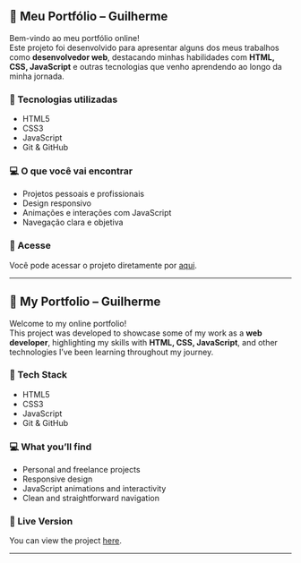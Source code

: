 ## 📁 Meu Portfólio – Guilherme

Bem-vindo ao meu portfólio online!  
Este projeto foi desenvolvido para apresentar alguns dos meus trabalhos como **desenvolvedor web**, destacando minhas habilidades com **HTML, CSS, JavaScript** e outras tecnologias que venho aprendendo ao longo da minha jornada.

### 🔧 Tecnologias utilizadas
- HTML5  
- CSS3  
- JavaScript  
- Git & GitHub

### 💻 O que você vai encontrar
- Projetos pessoais e profissionais  
- Design responsivo  
- Animações e interações com JavaScript  
- Navegação clara e objetiva

### 🔗 Acesse  
Você pode acessar o projeto diretamente por [aqui](https://devguilhermesantana.netlify.app/).

---

## 📁 My Portfolio – Guilherme

Welcome to my online portfolio!  
This project was developed to showcase some of my work as a **web developer**, highlighting my skills with **HTML, CSS, JavaScript**, and other technologies I’ve been learning throughout my journey.

### 🔧 Tech Stack
- HTML5  
- CSS3  
- JavaScript  
- Git & GitHub

### 💻 What you’ll find
- Personal and freelance projects  
- Responsive design  
- JavaScript animations and interactivity  
- Clean and straightforward navigation

### 🔗 Live Version  
You can view the project [here](https://devguilhermesantana.netlify.app/).

---
